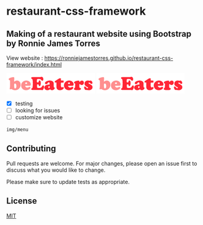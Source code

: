 # restaurant-css-framework
## Making of a restaurant website using Bootstrap by Ronnie James Torres

View website : https://ronniejamestorres.github.io/restaurant-css-framework/index.html

![This is the logo with colors](img/logo/beeaterslogocolor-01.png)
![This is the logo in black and white](img/logo/beeaterslogocolor-01.png)

- [x] testing
- [ ] looking for issues
- [ ] customize website

```bash
img/menu
```

## Contributing

Pull requests are welcome. For major changes, please open an issue first
to discuss what you would like to change.

Please make sure to update tests as appropriate.

## License

[MIT](https://www.behance.net/yumyang)
